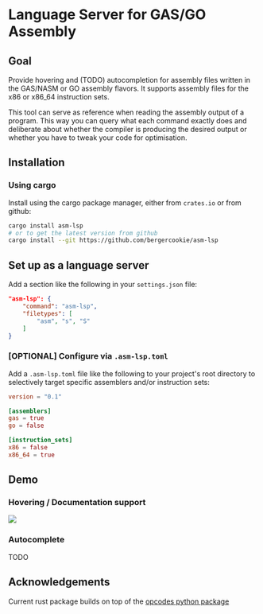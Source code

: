 # Language Server for GAS/GO Assembly

## Goal

Provide hovering and (TODO) autocompletion for assembly files written in the
GAS/NASM or GO assembly flavors. It supports assembly files for the x86 or
x86_64 instruction sets.

This tool can serve as reference when reading the assembly output of a program.
This way you can query what each command exactly does and deliberate about
whether the compiler is producing the desired output or whether you have to
tweak your code for optimisation.

## Installation

### Using cargo

Install using the cargo package manager, either from `crates.io` or from github:

```bash
cargo install asm-lsp
# or to get the latest version from github
cargo install --git https://github.com/bergercookie/asm-lsp
```

## Set up as a language server

Add a section like the following in your `settings.json` file:

```json
"asm-lsp": {
    "command": "asm-lsp",
    "filetypes": [
        "asm", "s", "S"
    ]
}
```

### [OPTIONAL] Configure via `.asm-lsp.toml`

Add a `.asm-lsp.toml` file like the following to your project's root directory
to selectively target specific assemblers and/or instruction sets:

```toml
version = "0.1"

[assemblers]
gas = true
go = false

[instruction_sets]
x86 = false
x86_64 = true
```

## Demo

### Hovering / Documentation support

![](https://github.com/bergercookie/asm-lsp/blob/master/demo/hover.gif)

### Autocomplete

TODO

## Acknowledgements

Current rust package builds on top of the [opcodes python
package](https://github.com/Maratyszcza/Opcodes)
